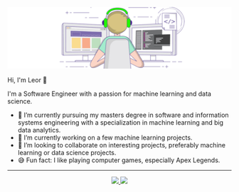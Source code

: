 ![Header](https://raw.githubusercontent.com/leorrose/leorrose/master/readme_header.gif "Header")

Hi, I'm Leor 👋

I'm a Software Engineer with a passion for machine learning and data science.

- 🌱 I’m currently pursuing my masters degree in software and information systems engineering with a specialization in machine learning and big data analytics.
- 🔭 I’m currently working on a few machine learning projects.
- 👯 I’m looking to collaborate on interesting projects, preferably machine learning or data science projects.
- 😅 Fun fact: I like playing computer games, especially Apex Legends.

---

<div>
   <p align="center">
      <a href="https://linkedin.com/in/leorrose" target="_blank">
         <img src="https://img.shields.io/badge/LinkedIn-0077B5?style=for-the-badge&logo=linkedin&logoColor=white"/>
      </a>
      <a href="mailto:leor.rose@gmail.com" target="_blank">
         <img src="https://img.shields.io/badge/gmail-%23D14836.svg?&style=for-the-badge&logo=gmail&logoColor=white"/>
      </a>
   </p>
</div>
